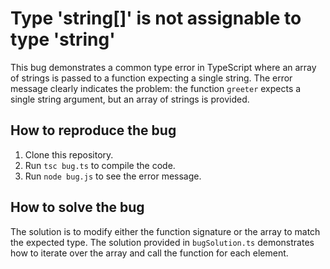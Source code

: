 # Type 'string[]' is not assignable to type 'string'
This bug demonstrates a common type error in TypeScript where an array of strings is passed to a function expecting a single string. The error message clearly indicates the problem: the function `greeter` expects a single string argument, but an array of strings is provided.

## How to reproduce the bug
1. Clone this repository.
2. Run `tsc bug.ts` to compile the code.
3. Run `node bug.js` to see the error message.

## How to solve the bug
The solution is to modify either the function signature or the array to match the expected type.  The solution provided in `bugSolution.ts` demonstrates how to iterate over the array and call the function for each element.